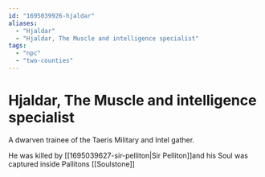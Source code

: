 ```yaml
---
id: "1695039926-hjaldar"
aliases:
  - "Hjaldar"
  - "Hjaldar, The Muscle and intelligence specialist"
tags:
  - "npc"
  - "two-counties"
---
```


# Hjaldar, The Muscle and intelligence specialist

A dwarven trainee of the Taeris Military and Intel gather.

He was killed by [[1695039627-sir-pelliton|Sir Pelliton]]and his Soul was captured inside Pallitons [[Soulstone]]
